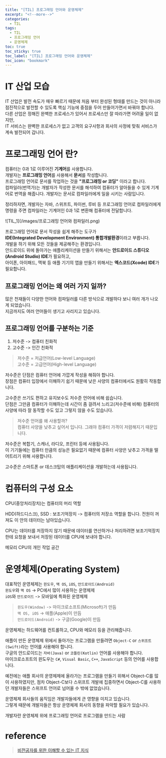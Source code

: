 ```yaml
---
title: "[TIL] 프로그래밍 언어와 운영체제"
excerpt: "<!--more-->"
categories:
  - TIL
tags:
  - TIL
  - 프로그래밍 언어
  - 운영체제
toc: true
toc_sticky: true
toc_label: "[TIL] 프로그래밍 언어와 운영체제"
toc_icon: "bookmark"
---
```


# IT 산업 모습

IT 산업은 발전 속도가 매우 빠르기 때문에 처음 부터 완성된 형태를 만드는 것이 아니라 점진적으로 발전할 수 있도록 핵심 기능에 중점을 두어 만들어가면서 바꿔야 합니다.
<br>다른 산업은 정해진 완벽한 프로세스가 있어서 프로세스만 잘 따라가면 어려울 일이 없지만, 
<br>IT 서비스는 완벽한 프로세스가 없고 고객의 요구사항과 회사의 사정에 맞춰 서비스가 계속 발전되어 갑니다.

# 프로그래밍 언어 란?

컴퓨터는 0과 1로 이루어진 **기계어**를 사용합니다.
<br>개발자는 **프로그래밍 언어**를 사용해서 **문서**를 작성합니다.
<br>프로그래밍 언어로 문서를 작업하는 것을 **"프로그래밍 or 코딩"** 이라고 합니다.
<br>컴파일러(번역가)는 개발자가 작성한 문서를 해석하여 컴퓨터가 알아들을 수 있게 기계어로 번역을 해줍니다.
개발자는 문서로 컴파일러에게 일을 시키는 사람입니다.

정리하자면, 개발자는 자바, 스위프트, 파이썬, 루비 등 프로그래밍 언어로 컴파일러에게 명령을 주면 컴파일러는 기계어인 0과 1로 변환해 컴퓨터에 전달합니다.

![TIL_1](/images/프로그래밍 언어와 컴파일러.png)

프로그래밍 언어로 문서 작성을 쉽게 해주는 도구가 
<br>**IDE(Integrated Development Environment) 통합개발환경**이라고 부릅니다.
<br>개발을 하기 위해 모든 것들을 제공해주는 환경입니다.
<br>안드로이드 위에 돌아가는 애플리케이션을 만들기 위해서는 **안드로이드 스튜디오(Android Studio) IDE**가 필요하고,
<br>아이폰, 아이패드, 맥북 등 애플 기기의 앱을 만들기 위해서는 **엑스코드(Xcode) IDE**가 필요합니다.

## 프로그래밍 언어는 왜 여러 가지 일까?

많은 천재들이 다양한 언어와 컴파일러를 다른 방식으로 개발하다 보니 여러 개가 나오게 되었습니다.
<br>지금까지도 여러 언어들이 생기고 사리지고 있습니다.

## 프로그래밍 언어를 구분하는 기준

1. 저수준 -> 컴퓨터 친화적
2. 고수준 -> 인간 친화적

> 저수준 = 저급언어(Low-level Language)
<br>고수준 = 고급언어(High-level Language)

저수준은 단점은 컴퓨터 언어에 가깝게 작성을 해줘야 합니다.
<br>장점은 컴퓨터 입장에서 이해하기 쉽기 때문에 낮은 사양의 컴퓨터에서도 원활히 작동합니다.

고수준은 쓰기도 편하고 유지보수도 저수준 언어에 비해 쉽습니다.
<br>단점은 그만큼 컴퓨터가 이해하는데 시간이 좀 걸려서 느리고(저수준에 비해) 컴퓨터의 사양에 따라 잘 동작할 수도 있고 그렇지 않을 수도 있습니다.

> 저수준 언어를 왜 사용할까?
<br>컴퓨터 사양을 낮추고 싶어서 입니다. 그래야 컴퓨터 가격이 저렴해지기 때문입니다.

저수준은 복합기, 스캐너, 라디오, 프린터 등에 사용됩니다. 
<br>이 기기들에는 컴퓨터 만큼의 성능은 필요없기 때문에 컴퓨터 사양은 낮추고 가격을 떨어트리기 위해 사용합니다.

고수준은 스마트폰 or 데스크탑의 애플리케이션을 개발하는데 사용됩니다.

# 컴퓨터의 구성 요소

CPU(중앙처리장치)는 컴퓨터의 머리 역할

HDD(하드디스크), SSD : 보조기억장치 -> 컴퓨터의 저장소 역할을 합니다.
전원이 꺼져도 이 안의 데이터는 남아있습니다.

CPU는 데이터를 저장하지 않기 때문에 데이터를 연산하거나 처리하려면 보조기억장치한테 요청을 보내서 저장된 데이터를 CPU에 보내야 합니다.

메모리 CPU의 개인 작업 공간

# 운영체제(Operating System) 

대표적인 운영체제는 `윈도우`, `맥 OS`, `iOS`, `안드로이드(Android)`
<br>`윈도우`와 `맥 OS` -> PC에서 많이 사용하는 운영체제
<br>`iOS`와 `안드로이드` -> 모바일에 특화된 운영체제

> `윈도우(Window)` -> 마이크로소프트(Microsoft)가 만듬
<br>`맥 OS, iOS` -> 애플(Apple)이 만듬
<br>`안드로이드(Android)` -> 구글(Google)이 만듬

운영체제는 하드웨어를 컨트롤하고, CPU와 메모리 등을 관리해줍니다.

애플이 만든 운영체제 위에서 돌아가는 프로그램을 만들려면 `Object-C` or `스위프트(Swift)`라는 언어를 사용해야 합니다.
<br>구글의 안드로이드는 `자바(Java)` or `코틀린(Kotlin)` 언어를 사용해야 합니다.
<br>마이크로소프트의 윈도우는 `C#`, `Visual Basic`, `C++`, `JavaScript` 등의 언어를 사용합니다.

예전에는 애플 회사의 운영체제에 올라가는 프로그램을 만들기 위해서 Object-C를 많이 사용하였지만,
점차 Object-C보다 스위프트 개발에 집중하면서 Object-C를 사용하던 개발자들은 스위프트 언어로 넘어올 수 밖에 없었습니다.

운영체제 회사들의 움직임은 개발자들에게 큰 영향을 미치고 있습니다.
<br>그렇게 때문에 개발자들은 항상 운영체제 회사의 동향을 파악할 필요가 있습니다.

개발자란 운영체제 위에 프로그래밍 언어로 프로그램을 만드는 사람

# reference

> [비전공자를 위한 이해할 수 있는 IT 지식](https://www.aladin.co.kr/shop/wproduct.aspx?ItemId=246064543)
